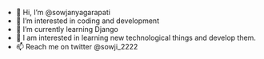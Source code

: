 - 👋 Hi, I’m @sowjanyagarapati
- 👀 I’m interested in coding and development
- 🌱 I’m currently learning Django
- 💞️ I am interested in learning new technological things and develop them. 
- 📫 Reach me on twitter @sowji_2222

<!---
sowjanyagarapati/sowjanyagarapati is a ✨ special ✨ repository because its `README.md` (this file) appears on your GitHub profile.
You can click the Preview link to take a look at your changes.
--->

